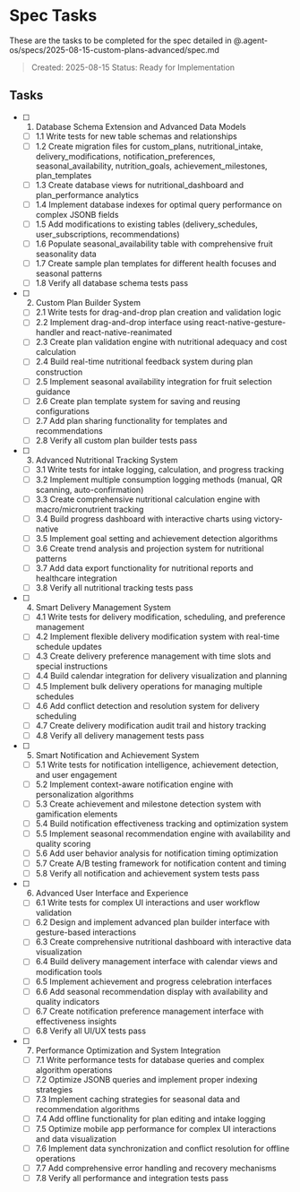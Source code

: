 # Spec Tasks

These are the tasks to be completed for the spec detailed in @.agent-os/specs/2025-08-15-custom-plans-advanced/spec.md

> Created: 2025-08-15
> Status: Ready for Implementation

## Tasks

- [ ] 1. Database Schema Extension and Advanced Data Models
  - [ ] 1.1 Write tests for new table schemas and relationships
  - [ ] 1.2 Create migration files for custom_plans, nutritional_intake, delivery_modifications, notification_preferences, seasonal_availability, nutrition_goals, achievement_milestones, plan_templates
  - [ ] 1.3 Create database views for nutritional_dashboard and plan_performance analytics
  - [ ] 1.4 Implement database indexes for optimal query performance on complex JSONB fields
  - [ ] 1.5 Add modifications to existing tables (delivery_schedules, user_subscriptions, recommendations)
  - [ ] 1.6 Populate seasonal_availability table with comprehensive fruit seasonality data
  - [ ] 1.7 Create sample plan templates for different health focuses and seasonal patterns
  - [ ] 1.8 Verify all database schema tests pass

- [ ] 2. Custom Plan Builder System
  - [ ] 2.1 Write tests for drag-and-drop plan creation and validation logic
  - [ ] 2.2 Implement drag-and-drop interface using react-native-gesture-handler and react-native-reanimated
  - [ ] 2.3 Create plan validation engine with nutritional adequacy and cost calculation
  - [ ] 2.4 Build real-time nutritional feedback system during plan construction
  - [ ] 2.5 Implement seasonal availability integration for fruit selection guidance
  - [ ] 2.6 Create plan template system for saving and reusing configurations
  - [ ] 2.7 Add plan sharing functionality for templates and recommendations
  - [ ] 2.8 Verify all custom plan builder tests pass

- [ ] 3. Advanced Nutritional Tracking System
  - [ ] 3.1 Write tests for intake logging, calculation, and progress tracking
  - [ ] 3.2 Implement multiple consumption logging methods (manual, QR scanning, auto-confirmation)
  - [ ] 3.3 Create comprehensive nutritional calculation engine with macro/micronutrient tracking
  - [ ] 3.4 Build progress dashboard with interactive charts using victory-native
  - [ ] 3.5 Implement goal setting and achievement detection algorithms
  - [ ] 3.6 Create trend analysis and projection system for nutritional patterns
  - [ ] 3.7 Add data export functionality for nutritional reports and healthcare integration
  - [ ] 3.8 Verify all nutritional tracking tests pass

- [ ] 4. Smart Delivery Management System
  - [ ] 4.1 Write tests for delivery modification, scheduling, and preference management
  - [ ] 4.2 Implement flexible delivery modification system with real-time schedule updates
  - [ ] 4.3 Create delivery preference management with time slots and special instructions
  - [ ] 4.4 Build calendar integration for delivery visualization and planning
  - [ ] 4.5 Implement bulk delivery operations for managing multiple schedules
  - [ ] 4.6 Add conflict detection and resolution system for delivery scheduling
  - [ ] 4.7 Create delivery modification audit trail and history tracking
  - [ ] 4.8 Verify all delivery management tests pass

- [ ] 5. Smart Notification and Achievement System
  - [ ] 5.1 Write tests for notification intelligence, achievement detection, and user engagement
  - [ ] 5.2 Implement context-aware notification engine with personalization algorithms
  - [ ] 5.3 Create achievement and milestone detection system with gamification elements
  - [ ] 5.4 Build notification effectiveness tracking and optimization system
  - [ ] 5.5 Implement seasonal recommendation engine with availability and quality scoring
  - [ ] 5.6 Add user behavior analysis for notification timing optimization
  - [ ] 5.7 Create A/B testing framework for notification content and timing
  - [ ] 5.8 Verify all notification and achievement system tests pass

- [ ] 6. Advanced User Interface and Experience
  - [ ] 6.1 Write tests for complex UI interactions and user workflow validation
  - [ ] 6.2 Design and implement advanced plan builder interface with gesture-based interactions
  - [ ] 6.3 Create comprehensive nutritional dashboard with interactive data visualization
  - [ ] 6.4 Build delivery management interface with calendar views and modification tools
  - [ ] 6.5 Implement achievement and progress celebration interfaces
  - [ ] 6.6 Add seasonal recommendation display with availability and quality indicators
  - [ ] 6.7 Create notification preference management interface with effectiveness insights
  - [ ] 6.8 Verify all UI/UX tests pass

- [ ] 7. Performance Optimization and System Integration
  - [ ] 7.1 Write performance tests for database queries and complex algorithm operations
  - [ ] 7.2 Optimize JSONB queries and implement proper indexing strategies
  - [ ] 7.3 Implement caching strategies for seasonal data and recommendation algorithms
  - [ ] 7.4 Add offline functionality for plan editing and intake logging
  - [ ] 7.5 Optimize mobile app performance for complex UI interactions and data visualization
  - [ ] 7.6 Implement data synchronization and conflict resolution for offline operations
  - [ ] 7.7 Add comprehensive error handling and recovery mechanisms
  - [ ] 7.8 Verify all performance and integration tests pass